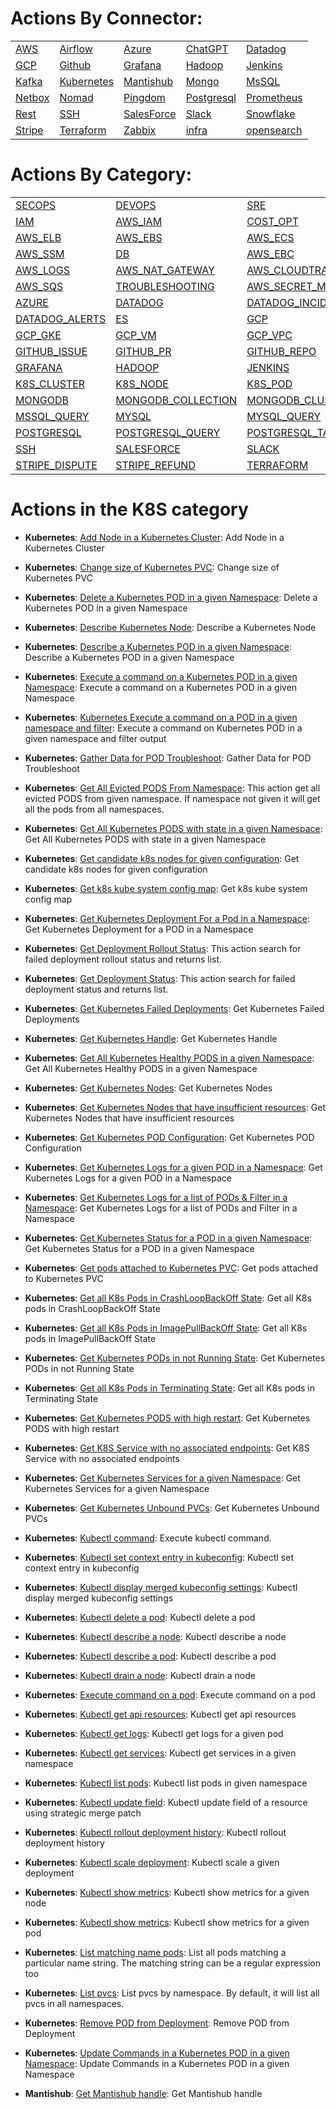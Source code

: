 # Actions By Connector:
| | | | | | 
 | ---| ---| ---| ---| ---| 
 | [AWS](action_AWS.md) | [Airflow](action_Airflow.md) | [Azure](action_Azure.md) | [ChatGPT](action_ChatGPT.md) | [Datadog](action_Datadog.md) | [ElasticSearch](action_ElasticSearch.md) |
 | [GCP](action_GCP.md) | [Github](action_Github.md) | [Grafana](action_Grafana.md) | [Hadoop](action_Hadoop.md) | [Jenkins](action_Jenkins.md) | [Jira](action_Jira.md) |
 | [Kafka](action_Kafka.md) | [Kubernetes](action_Kubernetes.md) | [Mantishub](action_Mantishub.md) | [Mongo](action_Mongo.md) | [MsSQL](action_MsSQL.md) | [MySQL](action_MySQL.md) |
 | [Netbox](action_Netbox.md) | [Nomad](action_Nomad.md) | [Pingdom](action_Pingdom.md) | [Postgresql](action_Postgresql.md) | [Prometheus](action_Prometheus.md) | [Redis](action_Redis.md) |
 | [Rest](action_Rest.md) | [SSH](action_SSH.md) | [SalesForce](action_SalesForce.md) | [Slack](action_Slack.md) | [Snowflake](action_Snowflake.md) | [Splunk](action_Splunk.md) |
 | [Stripe](action_Stripe.md) | [Terraform](action_Terraform.md) | [Zabbix](action_Zabbix.md) | [infra](action_infra.md) | [opensearch](action_opensearch.md) | 

 
 # Actions By Category: 
| | | | | | 
 | ---| ---| ---| ---| ---| 
 | [SECOPS](action_SECOPS.md) | [DEVOPS](action_DEVOPS.md) | [SRE](action_SRE.md) | [AWS](action_AWS.md) | [AWS_S3](action_AWS_S3.md) | [AWS_EC2](action_AWS_EC2.md) |
 | [IAM](action_IAM.md) | [AWS_IAM](action_AWS_IAM.md) | [COST_OPT](action_COST_OPT.md) | [AWS_ACM](action_AWS_ACM.md) | [AWS_CLOUDWATCH](action_AWS_CLOUDWATCH.md) | [AWS_REDSHIFT](action_AWS_REDSHIFT.md) |
 | [AWS_ELB](action_AWS_ELB.md) | [AWS_EBS](action_AWS_EBS.md) | [AWS_ECS](action_AWS_ECS.md) | [AWS_EKS](action_AWS_EKS.md) | [AWS_EMR](action_AWS_EMR.md) | [AWS_CLI](action_AWS_CLI.md) |
 | [AWS_SSM](action_AWS_SSM.md) | [DB](action_DB.md) | [AWS_EBC](action_AWS_EBC.md) | [AWS_VPC](action_AWS_VPC.md) | [CLOUDOPS](action_CLOUDOPS.md) | [AWS_ASG](action_AWS_ASG.md) |
 | [AWS_LOGS](action_AWS_LOGS.md) | [AWS_NAT_GATEWAY](action_AWS_NAT_GATEWAY.md) | [AWS_CLOUDTRAIL](action_AWS_CLOUDTRAIL.md) | [AWS_DYNAMODB](action_AWS_DYNAMODB.md) | [AWS_LAMBDA](action_AWS_LAMBDA.md) | [AWS_RDS](action_AWS_RDS.md) |
 | [AWS_SQS](action_AWS_SQS.md) | [TROUBLESHOOTING](action_TROUBLESHOOTING.md) | [AWS_SECRET_MANAGER](action_AWS_SECRET_MANAGER.md) | [AWS_STS](action_AWS_STS.md) | [AWS_POSTGRES](action_AWS_POSTGRES.md) | [AIRFLOW](action_AIRFLOW.md) |
 | [AZURE](action_AZURE.md) | [DATADOG](action_DATADOG.md) | [DATADOG_INCIDENT](action_DATADOG_INCIDENT.md) | [DATADOG_EVENT](action_DATADOG_EVENT.md) | [DATADOG_METRICS](action_DATADOG_METRICS.md) | [DATADOG_MONITOR](action_DATADOG_MONITOR.md) |
 | [DATADOG_ALERTS](action_DATADOG_ALERTS.md) | [ES](action_ES.md) | [GCP](action_GCP.md) | [GCP_IAM](action_GCP_IAM.md) | [GCP_BUCKET](action_GCP_BUCKET.md) | [GCP_FILE_STORE](action_GCP_FILE_STORE.md) |
 | [GCP_GKE](action_GCP_GKE.md) | [GCP_VM](action_GCP_VM.md) | [GCP_VPC](action_GCP_VPC.md) | [GCP_SECRET](action_GCP_SECRET.md) | [GCP_SHEETS](action_GCP_SHEETS.md) | [GITHUB](action_GITHUB.md) |
 | [GITHUB_ISSUE](action_GITHUB_ISSUE.md) | [GITHUB_PR](action_GITHUB_PR.md) | [GITHUB_REPO](action_GITHUB_REPO.md) | [GITHUB_TEAM](action_GITHUB_TEAM.md) | [GITHUB_USER](action_GITHUB_USER.md) | [GITHUB_ORG](action_GITHUB_ORG.md) |
 | [GRAFANA](action_GRAFANA.md) | [HADOOP](action_HADOOP.md) | [JENKINS](action_JENKINS.md) | [JIRA](action_JIRA.md) | [KAFKA](action_KAFKA.md) | [K8S](action_K8S.md) |
 | [K8S_CLUSTER](action_K8S_CLUSTER.md) | [K8S_NODE](action_K8S_NODE.md) | [K8S_POD](action_K8S_POD.md) | [K8S_KUBECTL](action_K8S_KUBECTL.md) | [K8S_PVC](action_K8S_PVC.md) | [K8S_NAMESPACE](action_K8S_NAMESPACE.md) |
 | [MONGODB](action_MONGODB.md) | [MONGODB_COLLECTION](action_MONGODB_COLLECTION.md) | [MONGODB_CLUSTER](action_MONGODB_CLUSTER.md) | [MONGODB_DOCUMENT](action_MONGODB_DOCUMENT.md) | [MONGODB_QUERY](action_MONGODB_QUERY.md) | [MSSQL](action_MSSQL.md) |
 | [MSSQL_QUERY](action_MSSQL_QUERY.md) | [MYSQL](action_MYSQL.md) | [MYSQL_QUERY](action_MYSQL_QUERY.md) | [NETBOX](action_NETBOX.md) | [NOMAD](action_NOMAD.md) | [PINGDOM](action_PINGDOM.md) |
 | [POSTGRESQL](action_POSTGRESQL.md) | [POSTGRESQL_QUERY](action_POSTGRESQL_QUERY.md) | [POSTGRESQL_TABLE](action_POSTGRESQL_TABLE.md) | [PROMETHEUS](action_PROMETHEUS.md) | [REDIS](action_REDIS.md) | [REST](action_REST.md) |
 | [SSH](action_SSH.md) | [SALESFORCE](action_SALESFORCE.md) | [SLACK](action_SLACK.md) | [SNOWFLAKE](action_SNOWFLAKE.md) | [STRIPE](action_STRIPE.md) | [STRIPE_CHARGE](action_STRIPE_CHARGE.md) |
 | [STRIPE_DISPUTE](action_STRIPE_DISPUTE.md) | [STRIPE_REFUND](action_STRIPE_REFUND.md) | [TERRAFORM](action_TERRAFORM.md) | [INFRA](action_INFRA.md) | [OPENSEARCH](action_OPENSEARCH.md) | 


 # Actions in the K8S category
* **Kubernetes**: [Add Node in a Kubernetes Cluster](/Kubernetes/legos/k8s_add_node_to_cluster/README.md): Add Node in a Kubernetes Cluster

* **Kubernetes**: [Change size of Kubernetes PVC](/Kubernetes/legos/k8s_change_pvc_size/README.md): Change size of Kubernetes PVC

* **Kubernetes**: [Delete a Kubernetes POD in a given Namespace](/Kubernetes/legos/k8s_delete_pod/README.md): Delete a Kubernetes POD in a given Namespace

* **Kubernetes**: [Describe Kubernetes Node](/Kubernetes/legos/k8s_describe_node/README.md): Describe a Kubernetes Node

* **Kubernetes**: [Describe a Kubernetes POD in a given Namespace](/Kubernetes/legos/k8s_describe_pod/README.md): Describe a Kubernetes POD in a given Namespace

* **Kubernetes**: [Execute a command on a Kubernetes POD in a given Namespace](/Kubernetes/legos/k8s_exec_command_on_pod/README.md): Execute a command on a Kubernetes POD in a given Namespace

* **Kubernetes**: [Kubernetes Execute a command on a POD in a given namespace and filter](/Kubernetes/legos/k8s_exec_command_on_pods_and_filter/README.md): Execute a command on Kubernetes POD in a given namespace and filter output

* **Kubernetes**: [Gather Data for POD Troubleshoot](/Kubernetes/legos/k8s_gather_data_for_pod_troubleshoot/README.md): Gather Data for POD Troubleshoot

* **Kubernetes**: [Get All Evicted PODS From Namespace](/Kubernetes/legos/k8s_get_all_evicted_pods_from_namespace/README.md): This action get all evicted PODS from given namespace. If namespace not given it will get all the pods from all namespaces.

* **Kubernetes**: [ Get All Kubernetes PODS with state in a given Namespace](/Kubernetes/legos/k8s_get_all_pods/README.md):  Get All Kubernetes PODS with state in a given Namespace

* **Kubernetes**: [Get candidate k8s nodes for given configuration](/Kubernetes/legos/k8s_get_candidate_nodes_for_pods/README.md): Get candidate k8s nodes for given configuration

* **Kubernetes**: [Get k8s kube system config map](/Kubernetes/legos/k8s_get_config_map_kube_system/README.md): Get k8s kube system config map

* **Kubernetes**: [Get Kubernetes Deployment For a Pod in a Namespace](/Kubernetes/legos/k8s_get_deployment/README.md): Get Kubernetes Deployment for a POD in a Namespace

* **Kubernetes**: [Get Deployment Rollout Status](/Kubernetes/legos/k8s_get_deployment_rollout_status/README.md): This action search for failed deployment rollout status and returns list.

* **Kubernetes**: [Get Deployment Status](/Kubernetes/legos/k8s_get_deployment_status/README.md): This action search for failed deployment status and returns list.

* **Kubernetes**: [Get Kubernetes Failed Deployments](/Kubernetes/legos/k8s_get_failed_deployments/README.md): Get Kubernetes Failed Deployments

* **Kubernetes**: [Get Kubernetes Handle](/Kubernetes/legos/k8s_get_handle/README.md): Get Kubernetes Handle

* **Kubernetes**: [Get All Kubernetes Healthy PODS in a given Namespace](/Kubernetes/legos/k8s_get_healthy_pods/README.md): Get All Kubernetes Healthy PODS in a given Namespace

* **Kubernetes**: [Get Kubernetes Nodes](/Kubernetes/legos/k8s_get_nodes/README.md): Get Kubernetes Nodes

* **Kubernetes**: [Get Kubernetes Nodes that have insufficient resources](/Kubernetes/legos/k8s_get_nodes_with_insufficient_resources/README.md): Get Kubernetes Nodes that have insufficient resources

* **Kubernetes**: [Get Kubernetes POD Configuration](/Kubernetes/legos/k8s_get_pod_config/README.md): Get Kubernetes POD Configuration

* **Kubernetes**: [Get Kubernetes Logs for a given POD in a Namespace](/Kubernetes/legos/k8s_get_pod_logs/README.md): Get Kubernetes Logs for a given POD in a Namespace

* **Kubernetes**: [Get Kubernetes Logs for a list of PODs & Filter in a Namespace](/Kubernetes/legos/k8s_get_pod_logs_and_filter/README.md): Get Kubernetes Logs for a list of PODs and Filter in a Namespace

* **Kubernetes**: [Get Kubernetes Status for a POD in a given Namespace](/Kubernetes/legos/k8s_get_pod_status/README.md): Get Kubernetes Status for a POD in a given Namespace

* **Kubernetes**: [Get pods attached to Kubernetes PVC](/Kubernetes/legos/k8s_get_pods_attached_to_pvc/README.md): Get pods attached to Kubernetes PVC

* **Kubernetes**: [Get all K8s Pods in CrashLoopBackOff State](/Kubernetes/legos/k8s_get_pods_in_crashloopbackoff_state/README.md): Get all K8s pods in CrashLoopBackOff State

* **Kubernetes**: [Get all K8s Pods in ImagePullBackOff State](/Kubernetes/legos/k8s_get_pods_in_imagepullbackoff_state/README.md): Get all K8s pods in ImagePullBackOff State

* **Kubernetes**: [Get Kubernetes PODs in not Running State](/Kubernetes/legos/k8s_get_pods_in_not_running_state/README.md): Get Kubernetes PODs in not Running State

* **Kubernetes**: [Get all K8s Pods in Terminating State](/Kubernetes/legos/k8s_get_pods_in_terminating_state/README.md): Get all K8s pods in Terminating State

* **Kubernetes**: [Get Kubernetes PODS with high restart](/Kubernetes/legos/k8s_get_pods_with_high_restart/README.md): Get Kubernetes PODS with high restart

* **Kubernetes**: [Get K8S Service with no associated endpoints](/Kubernetes/legos/k8s_get_service_with_no_associated_endpoints/README.md): Get K8S Service with no associated endpoints

* **Kubernetes**: [Get Kubernetes Services for a given Namespace](/Kubernetes/legos/k8s_get_services/README.md): Get Kubernetes Services for a given Namespace

* **Kubernetes**: [Get Kubernetes Unbound PVCs](/Kubernetes/legos/k8s_get_unbound_pvcs/README.md): Get Kubernetes Unbound PVCs

* **Kubernetes**: [Kubectl command](/Kubernetes/legos/k8s_kubectl_command/README.md): Execute kubectl command.

* **Kubernetes**: [Kubectl set context entry in kubeconfig](/Kubernetes/legos/k8s_kubectl_config_set_context/README.md): Kubectl set context entry in kubeconfig

* **Kubernetes**: [Kubectl display merged kubeconfig settings](/Kubernetes/legos/k8s_kubectl_config_view/README.md): Kubectl display merged kubeconfig settings

* **Kubernetes**: [Kubectl delete a pod](/Kubernetes/legos/k8s_kubectl_delete_pod/README.md): Kubectl delete a pod

* **Kubernetes**: [Kubectl describe a node](/Kubernetes/legos/k8s_kubectl_describe_node/README.md): Kubectl describe a node

* **Kubernetes**: [Kubectl describe a pod](/Kubernetes/legos/k8s_kubectl_describe_pod/README.md): Kubectl describe a pod

* **Kubernetes**: [Kubectl drain a node](/Kubernetes/legos/k8s_kubectl_drain_node/README.md): Kubectl drain a node

* **Kubernetes**: [Execute command on a pod](/Kubernetes/legos/k8s_kubectl_exec_command/README.md): Execute command on a pod

* **Kubernetes**: [Kubectl get api resources](/Kubernetes/legos/k8s_kubectl_get_api_resources/README.md): Kubectl get api resources

* **Kubernetes**: [Kubectl get logs](/Kubernetes/legos/k8s_kubectl_get_logs/README.md): Kubectl get logs for a given pod

* **Kubernetes**: [Kubectl get services](/Kubernetes/legos/k8s_kubectl_get_service_namespace/README.md): Kubectl get services in a given namespace

* **Kubernetes**: [Kubectl list pods](/Kubernetes/legos/k8s_kubectl_list_pods/README.md): Kubectl list pods in given namespace

* **Kubernetes**: [Kubectl update field](/Kubernetes/legos/k8s_kubectl_patch_pod/README.md): Kubectl update field of a resource using strategic merge patch

* **Kubernetes**: [Kubectl rollout deployment history](/Kubernetes/legos/k8s_kubectl_rollout_deployment/README.md): Kubectl rollout deployment history

* **Kubernetes**: [Kubectl scale deployment](/Kubernetes/legos/k8s_kubectl_scale_deployment/README.md): Kubectl scale a given deployment

* **Kubernetes**: [Kubectl show metrics](/Kubernetes/legos/k8s_kubectl_show_metrics_node/README.md): Kubectl show metrics for a given node

* **Kubernetes**: [Kubectl show metrics](/Kubernetes/legos/k8s_kubectl_show_metrics_pod/README.md): Kubectl show metrics for a given pod

* **Kubernetes**: [List matching name pods](/Kubernetes/legos/k8s_list_all_matching_pods/README.md): List all pods matching a particular name string. The matching string can be a regular expression too

* **Kubernetes**: [List pvcs](/Kubernetes/legos/k8s_list_pvcs/README.md): List pvcs by namespace. By default, it will list all pvcs in all namespaces.

* **Kubernetes**: [Remove POD from Deployment](/Kubernetes/legos/k8s_remove_pod_from_deployment/README.md): Remove POD from Deployment

* **Kubernetes**: [Update Commands in a Kubernetes POD in a given Namespace](/Kubernetes/legos/k8s_update_command_in_pod_spec/README.md): Update Commands in a Kubernetes POD in a given Namespace

* **Mantishub**: [Get Mantishub handle](/Mantishub/legos/mantishub_get_handle/README.md): Get Mantishub handle

